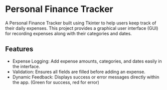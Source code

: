 # Personal Finance Tracker

A Personal Finance Tracker built using Tkinter to help users keep track of their daily expenses. This project provides a graphical user interface (GUI) for recording expenses along with their categories and dates. 

## Features

- Expense Logging: Add expense amounts, categories, and dates easily in the interface.
- Validation: Ensures all fields are filled before adding an expense.
- Dynamic Feedback: Displays success or error messages directly within the app. (Green for success, red for error)
